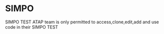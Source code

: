 # SIMPO
SIMPO TEST
ATAP team is only permitted to access,clone,edit,add and use code in their SIMPO TEST
